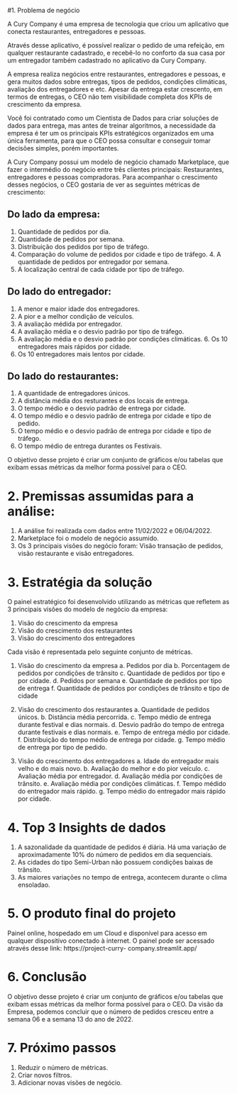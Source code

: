 #1. Problema de negócio

A Cury Company é uma empresa de tecnologia que criou um aplicativo que conecta restaurantes, entregadores e pessoas.

Através desse aplicativo, é possível realizar o pedido de uma refeição, em qualquer restaurante cadastrado, e recebê-lo no conforto da sua casa por um entregador também cadastrado no aplicativo da Cury Company.

A empresa realiza negócios entre restaurantes, entregadores e pessoas, e gera muitos dados sobre entregas, tipos de pedidos, condições climáticas, avaliação dos entregadores e etc. Apesar da entrega estar crescento, em termos de entregas, o CEO não tem visibilidade completa dos KPIs de crescimento da empresa.

Você foi contratado como um Cientista de Dados para criar soluções de dados para entrega, mas antes de treinar algoritmos, a necessidade da empresa é ter um os principais KPIs estratégicos organizados em uma única ferramenta, para que o CEO possa consultar e conseguir tomar decisões simples, porém importantes.

A Cury Company possui um modelo de negócio chamado Marketplace, que fazer o intermédio do negócio entre três clientes principais: Restaurantes, entregadores e pessoas compradoras. Para acompanhar o crescimento desses negócios, o CEO gostaria de ver as seguintes métricas de crescimento:

## Do lado da empresa:
1. Quantidade de pedidos por dia.
2. Quantidade de pedidos por semana.
3. Distribuição dos pedidos por tipo de tráfego.
4. Comparação do volume de pedidos por cidade e tipo de tráfego. 4. A quantidade de pedidos por entregador por semana.
5. A localização central de cada cidade por tipo de tráfego.

   
## Do lado do entregador:
1. A menor e maior idade dos entregadores.
2. A pior e a melhor condição de veículos.
3. A avaliação médida por entregador.
4. A avaliação média e o desvio padrão por tipo de tráfego.
5. A avaliação média e o desvio padrão por condições climáticas. 6. Os 10 entregadores mais rápidos por cidade.
7. Os 10 entregadores mais lentos por cidade.

## Do lado do restaurantes:
1. A quantidade de entregadores únicos.
2. A distância média dos resturantes e dos locais de entrega.
3. O tempo médio e o desvio padrão de entrega por cidade.
4. O tempo médio e o desvio padrão de entrega por cidade e tipo de pedido.
5. O tempo médio e o desvio padrão de entrega por cidade e tipo de tráfego.
6. O tempo médio de entrega durantes os Festivais.
   
O objetivo desse projeto é criar um conjunto de gráficos e/ou tabelas que exibam essas métricas da melhor forma possível para o CEO.

# 2. Premissas assumidas para a análise:
1. A análise foi realizada com dados entre 11/02/2022 e 06/04/2022.
2. Marketplace foi o modelo de negócio assumido.
3. Os 3 principais visões do negócio foram: Visão transação de pedidos, visão restaurante e visão entregadores.

# 3. Estratégia da solução
O painel estratégico foi desenvolvido utilizando as métricas que refletem
as 3 principais visões do modelo de negócio da empresa:
1. Visão do crescimento da empresa
2. Visão do crescimento dos restaurantes
3. Visão do crescimento dos entregadores
   
Cada visão é representada pelo seguinte conjunto de métricas.
1. Visão do crescimento da empresa
a. Pedidos por dia
b. Porcentagem de pedidos por condições de trânsito c. Quantidade de pedidos por tipo e por cidade.
d. Pedidos por semana
e. Quantidade de pedidos por tipo de entrega
f. Quantidade de pedidos por condições de trânsito e tipo de cidade

2. Visão do crescimento dos restaurantes
a. Quantidade de pedidos únicos.
b. Distância média percorrida.
c. Tempo médio de entrega durante festival e dias normais.
d. Desvio padrão do tempo de entrega durante festivais e dias normais.
e. Tempo de entrega médio por cidade.
f. Distribuição do tempo médio de entrega por cidade.
g. Tempo médio de entrega por tipo de pedido.

3. Visão do crescimento dos entregadores
a. Idade do entregador mais velho e do mais novo. b. Avaliação do melhor e do pior veículo.
c. Avaliação média por entregador.
d. Avaliação média por condições de trânsito.
e. Avaliação média por condições climáticas.
f. Tempo médido do entregador mais rápido.
g. Tempo médio do entregador mais rápido por cidade.

# 4. Top 3 Insights de dados
  1. A sazonalidade da quantidade de pedidos é diária. Há uma variação
  de aproximadamente 10% do número de pedidos em dia sequenciais.
  2. As cidades do tipo Semi-Urban não possuem condições baixas de trânsito.
  3. As maiores variações no tempo de entrega, acontecem durante o clima ensoladao.
   
# 5. O produto final do projeto
  Painel online, hospedado em um Cloud e disponível para acesso em
  qualquer dispositivo conectado à internet.
  O painel pode ser acessado através desse link: https://project-curry-
  company.streamlit.app/

# 6. Conclusão
  O objetivo desse projeto é criar um conjunto de gráficos e/ou tabelas que
  exibam essas métricas da melhor forma possível para o CEO.
  Da visão da Empresa, podemos concluir que o número de pedidos cresceu entre a semana 06 e a semana 13 do ano de 2022.

# 7. Próximo passos
  1. Reduzir o número de métricas.
  2. Criar novos filtros.
  3. Adicionar novas visões de negócio.
